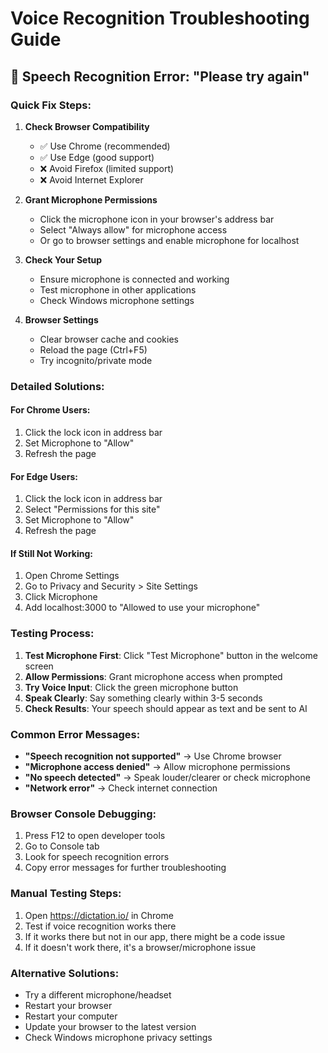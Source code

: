 # Voice Recognition Troubleshooting Guide

## 🎤 Speech Recognition Error: "Please try again"

### Quick Fix Steps:

1. **Check Browser Compatibility**
   - ✅ Use Chrome (recommended)
   - ✅ Use Edge (good support)
   - ❌ Avoid Firefox (limited support)
   - ❌ Avoid Internet Explorer

2. **Grant Microphone Permissions**
   - Click the microphone icon in your browser's address bar
   - Select "Always allow" for microphone access
   - Or go to browser settings and enable microphone for localhost

3. **Check Your Setup**
   - Ensure microphone is connected and working
   - Test microphone in other applications
   - Check Windows microphone settings

4. **Browser Settings**
   - Clear browser cache and cookies
   - Reload the page (Ctrl+F5)
   - Try incognito/private mode

### Detailed Solutions:

#### For Chrome Users:
1. Click the lock icon in address bar
2. Set Microphone to "Allow"
3. Refresh the page

#### For Edge Users:
1. Click the lock icon in address bar
2. Select "Permissions for this site"
3. Set Microphone to "Allow"
4. Refresh the page

#### If Still Not Working:
1. Open Chrome Settings
2. Go to Privacy and Security > Site Settings
3. Click Microphone
4. Add localhost:3000 to "Allowed to use your microphone"

### Testing Process:

1. **Test Microphone First**: Click "Test Microphone" button in the welcome screen
2. **Allow Permissions**: Grant microphone access when prompted
3. **Try Voice Input**: Click the green microphone button
4. **Speak Clearly**: Say something clearly within 3-5 seconds
5. **Check Results**: Your speech should appear as text and be sent to AI

### Common Error Messages:

- **"Speech recognition not supported"** → Use Chrome browser
- **"Microphone access denied"** → Allow microphone permissions
- **"No speech detected"** → Speak louder/clearer or check microphone
- **"Network error"** → Check internet connection

### Browser Console Debugging:
1. Press F12 to open developer tools
2. Go to Console tab
3. Look for speech recognition errors
4. Copy error messages for further troubleshooting

### Manual Testing Steps:
1. Open https://dictation.io/ in Chrome
2. Test if voice recognition works there
3. If it works there but not in our app, there might be a code issue
4. If it doesn't work there, it's a browser/microphone issue

### Alternative Solutions:
- Try a different microphone/headset
- Restart your browser
- Restart your computer
- Update your browser to the latest version
- Check Windows microphone privacy settings
